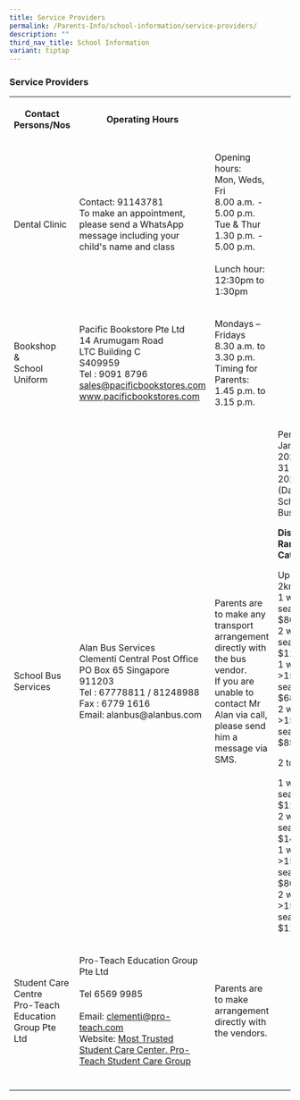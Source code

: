 ```yaml
---
title: Service Providers
permalink: /Parents-Info/school-information/service-providers/
description: ""
third_nav_title: School Information
variant: tiptap
---
```

<h3>Service Providers</h3>
<table style="minWidth: 100px">
<colgroup>
<col>
<col>
<col>
<col>
</colgroup>
<tbody>
<tr>
<th rowspan="1" colspan="1">
<p>Contact Persons/Nos</p>
</th>
<th rowspan="1" colspan="1">
<p>Operating Hours</p>
</th>
<th rowspan="1" colspan="1">
<p></p>
</th>
<th rowspan="1" colspan="1">
<p></p>
</th>
</tr>
<tr>
<td rowspan="1" colspan="1">
<p>Dental Clinic</p>
</td>
<td rowspan="1" colspan="1">
<p>Contact: 91143781
<br>To make an appointment, please send a WhatsApp message including your
child's name and class
<br>
</p>
</td>
<td rowspan="1" colspan="1">
<p>Opening hours:
<br>Mon, Weds, Fri
<br>8.00 a.m. - 5.00 p.m.
<br>Tue &amp; Thur
<br>1.30 p.m. - 5.00 p.m.
<br>
<br>Lunch hour:
<br>12:30pm to 1:30pm</p>
</td>
<td rowspan="1" colspan="1">
<p></p>
</td>
</tr>
<tr>
<td rowspan="1" colspan="1">
<p>Bookshop
<br>&amp;
<br>School Uniform</p>
</td>
<td rowspan="1" colspan="1">
<p>Pacific Bookstore Pte Ltd
<br>14 Arumugam Road
<br>LTC Building C
<br>S409959
<br>Tel : 9091 8796
<br><a href="sales@pacificbookstores.com" rel="noopener noreferrer nofollow" target="_blank">sales@pacificbookstores.com</a>
<br><a href="www.pacificbookstores.com" rel="noopener noreferrer nofollow" target="_blank">www.pacificbookstores.com</a>
</p>
</td>
<td rowspan="1" colspan="1">
<p>Mondays – Fridays
<br>8.30 a.m. to 3.30 p.m.
<br>Timing for Parents:
<br>1.45 p.m. to 3.15 p.m.</p>
</td>
<td rowspan="1" colspan="1">
<p></p>
</td>
</tr>
<tr>
<td rowspan="1" colspan="1">
<p>School Bus Services</p>
</td>
<td rowspan="1" colspan="1">
<p>Alan Bus Services
<br>Clementi Central Post Office
<br>PO Box 65 Singapore 911203
<br>Tel : 67778811 / 81248988
<br>Fax : 6779 1616
<br>Email: alanbus@alanbus.com</p>
</td>
<td rowspan="1" colspan="1">
<p>Parents are to make any transport arrangement directly with the bus vendor.
<br>If you are unable to contact Mr Alan via call, please send him a message
via SMS.</p>
</td>
<td rowspan="1" colspan="1">
<p>Period 1 Jan 2025 – 31 Jan 2026 (Daily School Bus)</p>
<p></p>
<p><strong>Distance Range Category</strong>
</p>
<p></p>
<p>Up to 2km
<br>1 way 15 seater - $80
<br>2 way 15 seater - $110
<br>1 way &gt;15 seater - $68
<br>2 way &gt;15 seater - $85</p>
<p></p>
<p>2 to 4km</p>
<p>1 way 15 seater - $110
<br>2 way 15 seater - $140
<br>1 way &gt;15 seater - $80
<br>2 way &gt;15 seater - $110</p>
</td>
</tr>
<tr>
<td rowspan="1" colspan="1">
<p>Student Care Centre
<br>Pro-Teach Education Group Pte Ltd</p>
</td>
<td rowspan="1" colspan="1">
<p>Pro-Teach Education Group Pte Ltd
<br>
<br>Tel 6569 9985
<br>
<br>Email: <a href="clementi@pro-teach.com" rel="noopener noreferrer nofollow" target="_blank">clementi@pro-teach.com</a>
<br>Website: <a href="https://pro-teach.com/register.php" rel="noopener noreferrer nofollow" target="_blank">Most Trusted Student Care Center. Pro-Teach Student Care Group</a>
</p>
</td>
<td rowspan="1" colspan="1">
<p>Parents are to make arrangement directly with the vendors.</p>
</td>
<td rowspan="1" colspan="1">
<p></p>
</td>
</tr>
<tr>
<td rowspan="1" colspan="1">
<p></p>
</td>
<td rowspan="1" colspan="1">
<p></p>
</td>
<td rowspan="1" colspan="1">
<p></p>
</td>
<td rowspan="1" colspan="1">
<p></p>
</td>
</tr>
</tbody>
</table>
<p></p>